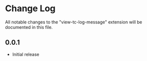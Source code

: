 # Change Log

All notable changes to the "view-tc-log-message" extension will be documented in this file.

## 0.0.1

- Initial release